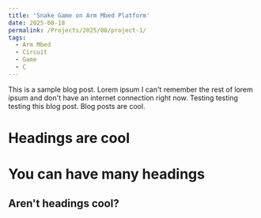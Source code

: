 ```yaml
---
title: 'Snake Game on Arm Mbed Platform'
date: 2025-08-18
permalink: /Projects/2025/08/project-1/
tags:
  - Arm Mbed
  - Circuit
  - Game
  - C
---
```


This is a sample blog post. Lorem ipsum I can't remember the rest of lorem ipsum and don't have an internet connection right now. Testing testing testing this blog post. Blog posts are cool.

Headings are cool
======

You can have many headings
======

Aren't headings cool?
------